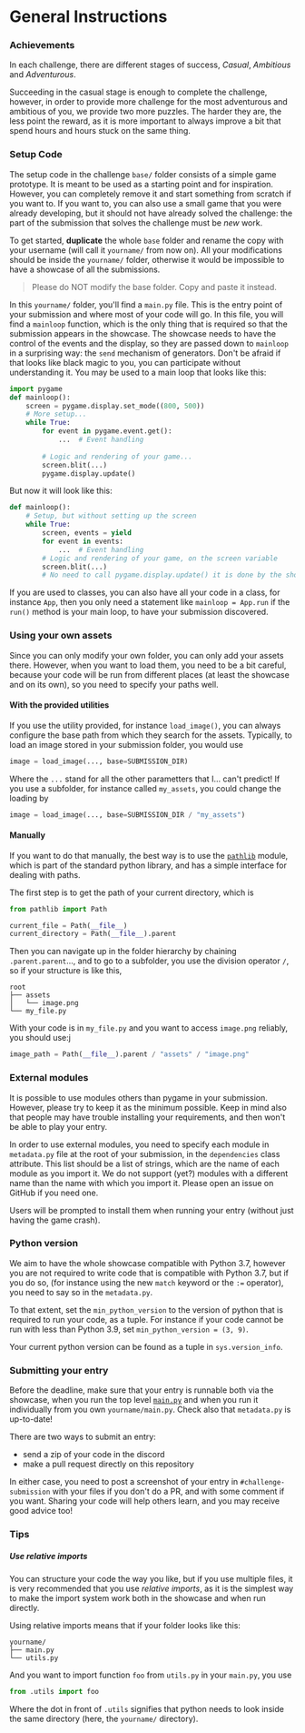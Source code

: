 # General Instructions

### Achievements

In each challenge, there are different stages of success, *Casual*, *Ambitious*
and *Adventurous*.

Succeeding in the casual stage is enough to complete the challenge,
however, in order to provide more challenge for the most adventurous
and ambitious of you, we provide two more puzzles.
The harder they are, the less point the reward,
as it is more important to always improve a bit that spend hours and hours
stuck on the same thing.

### Setup Code

The setup code in the challenge `base/` folder consists of a simple game prototype.
It is meant to be used as a starting point and for inspiration. However, you can
completely remove it and start something from scratch if you want to. 
If you want to, you can also use a small game that you were already developing,
but it should not have already solved the challenge: the part of the submission
that solves the challenge must be *new* work.

To get started, **duplicate** the whole `base` folder and rename the copy with your username
(will call it `yourname/` from now on). All your modifications should be inside the `yourname/` folder,
otherwise it would be impossible to have a showcase of all the submissions.

> Please do NOT modify the base folder. Copy and paste it instead.

In this `yourname/` folder, you'll find a `main.py` file. This is the entry point of your submission and where
most of your code will go.
In this file, you will find a `mainloop` function, which is the only thing that is required so that the submission
appears in the showcase. The showcase needs to have the control of the events and the display, so they are
passed down to `mainloop` in a surprising way: the `send` mechanism of generators.
Don't be afraid if that looks like black magic to you,
you can participate without understanding it.
You may be used to a main loop that looks like this:

```python
import pygame
def mainloop():
    screen = pygame.display.set_mode((800, 500))
    # More setup...
    while True:
        for event in pygame.event.get():
            ...  # Event handling
        
        # Logic and rendering of your game...
        screen.blit(...)
        pygame.display.update()
```

But now it will look like this:
```python
def mainloop():
    # Setup, but without setting up the screen
    while True:
        screen, events = yield
        for event in events:
            ...  # Event handling
        # Logic and rendering of your game, on the screen variable
        screen.blit(...)
        # No need to call pygame.display.update() it is done by the showcase.
```

If you are used to classes, you can also have all your code in a class, for instance `App`,
then you only need a statement like `mainloop = App.run` if the `run()` method is your main loop,
to have your submission discovered.

### Using your own assets

Since you can only modify your own folder, you can only add your assets there.
However, when you want to load them, you need to be a bit careful, because your 
code will be run from different places (at least the showcase and on its own),
so you need to specify your paths well.

#### With the provided utilities

If you use the utility provided, for instance `load_image()`, you can always
configure the base path from which they search for the assets. 
Typically, to load an image stored in your submission folder, you would use

```python
image = load_image(..., base=SUBMISSION_DIR)
```
Where the `...` stand for all the other parametters that I... can't predict!
If you use a subfolder, for instance called `my_assets`, you could change the loading by
```python
image = load_image(..., base=SUBMISSION_DIR / "my_assets")
```

#### Manually

If you want to do that manually, the best way is to use the 
[`pathlib`](https://docs.python.org/3/library/pathlib.html#module-pathlib) module,
which is part of the standard python library, and has a simple interface for dealing with paths.

The first step is to get the path of your current directory, 
which is
```python
from pathlib import Path

current_file = Path(__file__)
current_directory = Path(__file__).parent
```

Then you can navigate up in the folder hierarchy by chaining `.parent.parent`..., 
and to go to a subfolder, you use the division operator `/`, so
if your structure is like this, 
```
root
├── assets
│   └── image.png
└── my_file.py
```
With your code is in `my_file.py` and you
want to access `image.png` reliably, you should use:j
```python
image_path = Path(__file__).parent / "assets" / "image.png"
```

### External modules

It is possible to use modules others than pygame in your submission.
However, please try to keep it as the minimum possible.
Keep in mind also that people may have trouble installing your requirements,
and then won't be able to play your entry.

In order to use external modules, you need to specify each module in `metadata.py` file
at the root of your submission, in the `dependencies` class attribute.
This list should be a list of strings, which are the name of each module as you import it.
We do not support (yet?) modules with a different name than the name with which you import it.
Please open an issue on GitHub if you need one.

Users will be prompted to install them when running your entry (without just having the game crash).

### Python version

We aim to have the whole showcase compatible with Python 3.7, however you
are not required to write code that is compatible with Python 3.7, 
but if you do so, (for instance using the new `match` keyword or the `:=` operator),
you need to say so in the `metadata.py`.

To that extent, set the `min_python_version` to the version of python that
is required to run your code, as a tuple. For instance if your code cannot
be run with less than Python 3.9, set `min_python_version = (3, 9)`.

Your current python version can be found as a tuple in `sys.version_info`.

### Submitting your entry

Before the deadline, make sure that your entry is runnable both via the showcase,
when you run the top level [`main.py`](main.py) and when you run it individually
from you own `yourname/main.py`. Check also that `metadata.py` is up-to-date!

There are two ways to submit an entry:
- send a zip of your code in the discord
- make a pull request directly on this repository

In either case, you need to post a screenshot of your entry in `#challenge-submission`
with your files if you don't do a PR, and with some comment if you want.
Sharing your code will help others learn, and you may receive good advice too!

### Tips

##### Use relative imports

You can structure your code the way you like, but if you use multiple files,
it is very recommended that you use *relative imports*, as it is the simplest way to
make the import system work both in the showcase and when run directly.

Using relative imports means that if your folder looks like this:
```
yourname/
├── main.py
└── utils.py
```
And you want to import function `foo` from `utils.py` in your `main.py`,
you use
```python
from .utils import foo
```
Where the dot in front of `.utils` signifies that python needs to look inside the
same directory (here, the `yourname/` directory).

